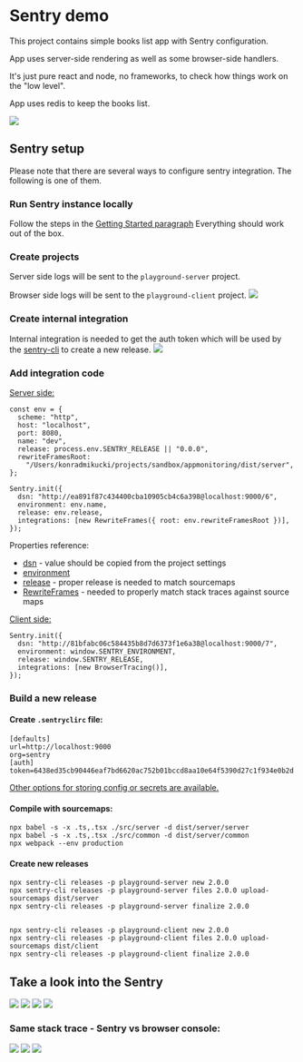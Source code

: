 # Sentry demo
This project contains simple books list app with Sentry configuration.

App uses server-side rendering as well as some browser-side handlers.

It's just pure react and node, no frameworks, to check how things work on the "low level".

App uses redis to keep the books list.

![](./docs/appIntroduction.png)

## Sentry setup
Please note that there are several ways to configure sentry integration.
The following is one of them.

### Run Sentry instance locally
Follow the steps in the [Getting Started paragraph](https://develop.sentry.dev/self-hosted/#getting-started)
Everything should work out of the box.
### Create projects
Server side logs will be sent to the `playground-server` project.

Browser side logs will be sent to the `playground-client` project.
![](./docs/settingsProjects.png)

### Create internal integration
Internal integration is needed to get the auth token which will be used
by the [sentry-cli](https://docs.sentry.io/platforms/node/sourcemaps/uploading/cli/) to create a new release.
![](./docs/internalIntegration.png)

### Add integration code
[Server side:](https://docs.sentry.io/platforms/node/)

```
const env = {
  scheme: "http",
  host: "localhost",
  port: 8080,
  name: "dev",
  release: process.env.SENTRY_RELEASE || "0.0.0",
  rewriteFramesRoot:
    "/Users/konradmikucki/projects/sandbox/appmonitoring/dist/server",
};

Sentry.init({
  dsn: "http://ea891f87c434400cba10905cb4c6a398@localhost:9000/6",
  environment: env.name,
  release: env.release,
  integrations: [new RewriteFrames({ root: env.rewriteFramesRoot })],
});
```

Properties reference:

- [dsn](https://docs.sentry.io/platforms/node/configuration/options/#dsn) - value should be copied from the project settings
- [environment](https://docs.sentry.io/platforms/node/configuration/environments/)
- [release](https://docs.sentry.io/platforms/node/configuration/releases/#setting-a-release) - proper release is needed to match sourcemaps
- [RewriteFrames](https://docs.sentry.io/platforms/node/sourcemaps/best-practices/#adjusting-frames) - needed to properly match stack traces against source maps



[Client side:](https://docs.sentry.io/platforms/javascript/)

```
Sentry.init({
  dsn: "http://81bfabc06c584435b8d7d6373f1e6a38@localhost:9000/7",
  environment: window.SENTRY_ENVIRONMENT,
  release: window.SENTRY_RELEASE,
  integrations: [new BrowserTracing()],
});
```

### Build a new release
#### Create `.sentryclirc` file:
```
[defaults]
url=http://localhost:9000
org=sentry
[auth]
token=6438ed35cb90446eaf7bd6620ac752b01bccd8aa10e64f5390d27c1f934e0b2d
```

[Other options for storing config or secrets are available.](https://docs.sentry.io/product/cli/configuration/)

#### Compile with sourcemaps: 
```
npx babel -s -x .ts,.tsx ./src/server -d dist/server/server
npx babel -s -x .ts,.tsx ./src/common -d dist/server/common
npx webpack --env production
```

#### Create new releases
```
npx sentry-cli releases -p playground-server new 2.0.0
npx sentry-cli releases -p playground-server files 2.0.0 upload-sourcemaps dist/server
npx sentry-cli releases -p playground-server finalize 2.0.0


npx sentry-cli releases -p playground-client new 2.0.0
npx sentry-cli releases -p playground-client files 2.0.0 upload-sourcemaps dist/client
npx sentry-cli releases -p playground-client finalize 2.0.0
```

## Take a look into the Sentry
![](./docs/releases.png)
![](./docs/issues.png)
![](./docs/serverSideIssue.png)
![](./docs/serverSideStackTrace.png)

### Same stack trace - Sentry vs browser console:
![](./docs/clientSideIssue.png)
![](./docs/clientSideStackTrace.png)
![](./docs/browserStackTrace.png)


